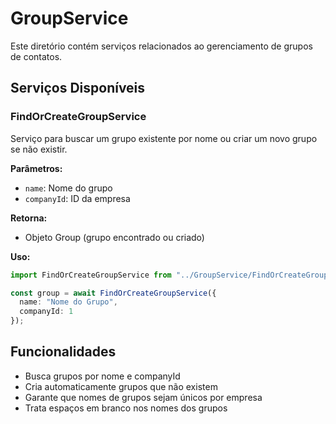# GroupService

Este diretório contém serviços relacionados ao gerenciamento de grupos de contatos.

## Serviços Disponíveis

### FindOrCreateGroupService

Serviço para buscar um grupo existente por nome ou criar um novo grupo se não existir.

**Parâmetros:**
- `name`: Nome do grupo
- `companyId`: ID da empresa

**Retorna:**
- Objeto Group (grupo encontrado ou criado)

**Uso:**
```typescript
import FindOrCreateGroupService from "../GroupService/FindOrCreateGroupService";

const group = await FindOrCreateGroupService({
  name: "Nome do Grupo",
  companyId: 1
});
```

## Funcionalidades

- Busca grupos por nome e companyId
- Cria automaticamente grupos que não existem
- Garante que nomes de grupos sejam únicos por empresa
- Trata espaços em branco nos nomes dos grupos 